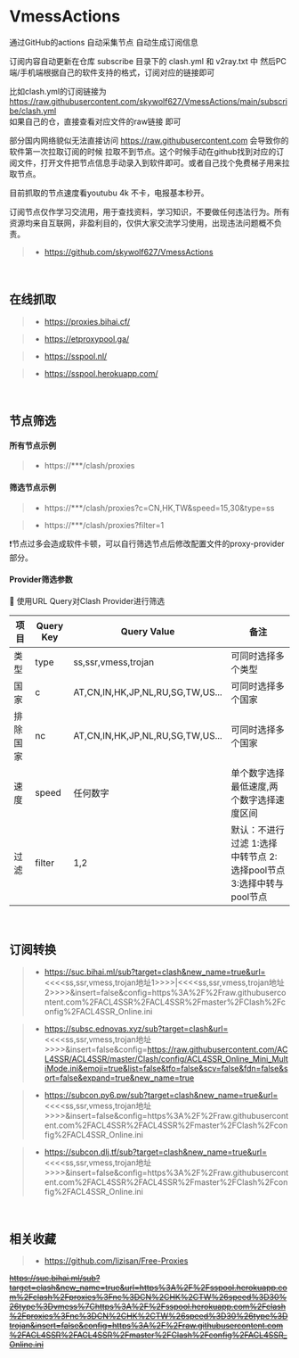 # VmessActions
通过GitHub的actions 自动采集节点 
自动生成订阅信息

订阅内容自动更新在仓库 subscribe 目录下的 clash.yml 和 v2ray.txt 中
然后PC端/手机端根据自己的软件支持的格式，订阅对应的链接即可

比如clash.yml的订阅链接为 https://raw.githubusercontent.com/skywolf627/VmessActions/main/subscribe/clash.yml  
如果自己的仓，直接查看对应文件的raw链接 即可

部分国内网络貌似无法直接访问  https://raw.githubusercontent.com  会导致你的软件第一次拉取订阅的时候 拉取不到节点。这个时候手动在github找到对应的订阅文件，打开文件把节点信息手动录入到软件即可。或者自己找个免费梯子用来拉取节点。

目前抓取的节点速度看youtubu 4k 不卡，电报基本秒开。

订阅节点仅作学习交流用，用于查找资料，学习知识，不要做任何违法行为。所有资源均来自互联网，非盈利目的，仅供大家交流学习使用，出现违法问题概不负责。

> - https://github.com/skywolf627/VmessActions

<br>

## 在线抓取
 
> - https://proxies.bihai.cf/

> - https://etproxypool.ga/

> - https://sspool.nl/

> - https://sspool.herokuapp.com/

<br>

## 节点筛选

#### 所有节点示例

> - https://***/clash/proxies	

#### 筛选节点示例

> - https://***/clash/proxies?c=CN,HK,TW&speed=15,30&type=ss

> - https://***/clash/proxies?filter=1	
               
❗️节点过多会造成软件卡顿，可以自行筛选节点后修改配置文件的proxy-provider部分。

#### Provider筛选参数

🌟 使用URL Query对Clash Provider进行筛选

| 项目            | Query Key      | Query Value                            | 备注                                                           |
|----------------|----------------|----------------------------------------|----------------------------------------------------------------|
| 类型            | type           | ss,ssr,vmess,trojan                    | 可同时选择多个类型                                                               |
| 国家            | c              | AT,CN,IN,HK,JP,NL,RU,SG,TW,US...       | 可同时选择多个国家                                                               |
| 排除国家        | nc             | AT,CN,IN,HK,JP,NL,RU,SG,TW,US...       | 可同时选择多个国家                                                               |
| 速度            | speed          | 任何数字                                | 单个数字选择最低速度,两个数字选择速度区间                                                   |
| 过滤            | filter         | 1,2                                    | 默认：不进行过滤 1:选择中转节点 2:选择pool节点 3:选择中转与pool节点                                |

<br>

## 订阅转换

> - https://suc.bihai.ml/sub?target=clash&new_name=true&url=<<<<ss,ssr,vmess,trojan地址1>>>>|<<<<ss,ssr,vmess,trojan地址2>>>>&insert=false&config=https%3A%2F%2Fraw.githubusercontent.com%2FACL4SSR%2FACL4SSR%2Fmaster%2FClash%2Fconfig%2FACL4SSR_Online.ini

> - https://subsc.ednovas.xyz/sub?target=clash&url=<<<<ss,ssr,vmess,trojan地址>>>>&insert=false&config=https://raw.githubusercontent.com/ACL4SSR/ACL4SSR/master/Clash/config/ACL4SSR_Online_Mini_MultiMode.ini&emoji=true&list=false&tfo=false&scv=false&fdn=false&sort=false&expand=true&new_name=true

> - https://subcon.py6.pw/sub?target=clash&new_name=true&url=<<<<ss,ssr,vmess,trojan地址>>>>&insert=false&config=https%3A%2F%2Fraw.githubusercontent.com%2FACL4SSR%2FACL4SSR%2Fmaster%2FClash%2Fconfig%2FACL4SSR_Online.ini

> - https://subcon.dlj.tf/sub?target=clash&new_name=true&url=<<<<ss,ssr,vmess,trojan地址>>>>&insert=false&config=https%3A%2F%2Fraw.githubusercontent.com%2FACL4SSR%2FACL4SSR%2Fmaster%2FClash%2Fconfig%2FACL4SSR_Online.ini

<br>

## 相关收藏

> - https://github.com/lizisan/Free-Proxies

~~https://suc.bihai.ml/sub?target=clash&new_name=true&url=https%3A%2F%2Fsspool.herokuapp.com%2Fclash%2Fproxies%3Fnc%3DCN%2CHK%2CTW%26speed%3D30%26type%3Dvmess%7Chttps%3A%2F%2Fsspool.herokuapp.com%2Fclash%2Fproxies%3Fnc%3DCN%2CHK%2CTW%26speed%3D30%26type%3Dtrojan&insert=false&config=https%3A%2F%2Fraw.githubusercontent.com%2FACL4SSR%2FACL4SSR%2Fmaster%2FClash%2Fconfig%2FACL4SSR_Online.ini~~
